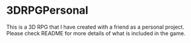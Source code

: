 # 3DRPGPersonal
This is a 3D RPG that I have created with a friend as a personal project. Please check README for more details of what is included in the game. 

